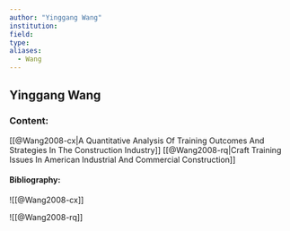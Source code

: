 ```yaml
---
author: "Yinggang Wang"
institution:
field:
type:
aliases:
  - Wang
---
```


## Yinggang Wang

### Content:
[[@Wang2008-cx|A Quantitative Analysis Of Training Outcomes And Strategies In The Construction Industry]]
[[@Wang2008-rq|Craft Training Issues In American Industrial And Commercial Construction]]

#### Bibliography:

![[@Wang2008-cx]]

![[@Wang2008-rq]]